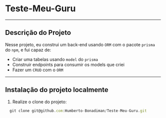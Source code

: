 # Teste-Meu-Guru

---

## Descrição do Projeto
Nesse projeto, eu construi um back-end usando `ORM` com o pacote `prisma` do `npm`, e fui capaz de:
 - Criar uma tabelas usando `model` do `prisma`
 - Construir endpoints para consumir os models que criei
 - Fazer um `CRUD` com o `ORM`

---

## Instalação do projeto localmente

1. Realize o clone do projeto:
```javascript
  git clone git@github.com:Humberto-Bonadiman/Teste-Meu-Guru.git
```